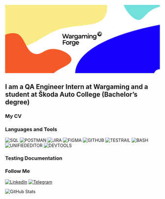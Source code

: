 [![Header](https://github.com/shcherbin1/shcherbin1/blob/main/assets/WGForge.png)](https://www.linkedin.com/in/dmitriishcherbinin)

## I am a QA Engineer Intern at Wargaming and a student at Škoda Auto College (Bachelor’s degree)

### My CV

### Languages and Tools
![SQL](https://img.shields.io/badge/-SQL-black?style=for-the-badge&logo=mysql&logoColor=dd8a00)
![POSTMAN](https://img.shields.io/badge/-POSTMAN-black?style=for-the-badge&logo=postman&logoColor=dd8a00)
![JIRA](https://img.shields.io/badge/-JIRA-black?style=for-the-badge&logo=JIRA&logoColor=2580f7)
![FIGMA](https://img.shields.io/badge/-FIGMA-black?style=for-the-badge&logo=FIGMA&logoColor=red)
![GITHUB](https://img.shields.io/badge/-GITHUB-black?style=for-the-badge&logo=GITHUB)
![TESTRAIL](https://img.shields.io/badge/-TESTRAIL-black?style=for-the-badge&logo=TestRail)
![BASH](https://img.shields.io/badge/-BASH-black?style=for-the-badge&logo=BASH)
![UNIFIEDEDITOR](https://img.shields.io/badge/-UNIFIED_EDITOR-black?style=for-the-badge&logo=UNIFIEDEDITOR)
![DEVTOOLS](https://img.shields.io/badge/-DEVTOOLS-black?style=for-the-badge&logo=DEVTOOLS)

### Testing Documentation

### Follow Me 
[![LinkedIn](https://img.shields.io/badge/-LinkedIN-black?style=for-the-badge&logo=LinkedIN&logoColor=blue)](https://www.linkedin.com/in/dmitriishcherbinin)
[![Telegram](https://img.shields.io/badge/-Telegram-black?style=for-the-badge&logo=Telegram)](https://t.me/czechdm)

![GitHub Stats](https://github-readme-stats.vercel.app/api?username=shcherbin1&show_icons=true&theme=dark)